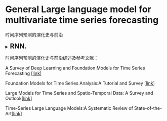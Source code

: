 # General Large language model for multivariate time series forecasting

时间序列预测的演化史与前沿




</details>

<details><summary><h2 style="display: inline;">RNN.</h2></summary>

Date|Method|Type|Conference/Journal|Paper Title and Paper Interpretation|Code
-----|----|-----|-----|-----|-----


</details>








时间序列预测的演化史与前沿综述及参考文献：

A Survey of Deep Learning and Foundation Models for Time Series Forecasting [[link](https://doi.org/10.1145/nnnnnnn.nnnnnnn)]

Foundation Models for Time Series Analysis:A Tutorial and Survey [[link](https://doi.org/10.1145/3637528.3671451)]

Large Models for Time Series and Spatio-Temporal Data: A Survey and Outlook[[link](https://arxiv.org/abs/2310.10196)]

Time-Series Large Language Models:A Systematic Review of State-of-the-Art[[link](https://ieeexplore.ieee.org/iel8/6287639/6514899/10856008.pdf)]
